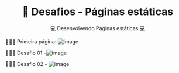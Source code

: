 <h1 align="center">
    <a>🔗 Desafios - Páginas estáticas </a>
</h1>
<p align="center">💻 Desenvolvendo Páginas estáticas 💻</p>

👩🏽‍💻 Primeira página: ![image](https://user-images.githubusercontent.com/39463849/225665660-109237cc-028f-495a-8047-0f7b118bb09f.png)


  👩🏽‍💻 Desafio 01 -![image](https://user-images.githubusercontent.com/39463849/225665942-5ddb2533-1e77-4611-aac1-ce2774611b21.png)
  
  
  👩🏽‍💻 Desafio 02 - ![image](https://user-images.githubusercontent.com/39463849/225666107-3970df27-1776-4108-9fbd-3f82ef22afc8.png)
  


